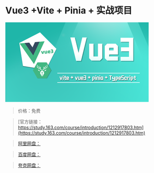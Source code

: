 # Vue3 +Vite + Pinia + 实战项目

![img](../../../assets/study163/free/126444544073406ca6b0e961d66b36fc.png)

> 价格：免费

> [官方链接：https://study.163.com/course/introduction/1212917803.htm](https://study.163.com/course/introduction/1212917803.htm)

> [阿里网盘：]()

> [百度网盘：]()

> [夸克网盘：]()
